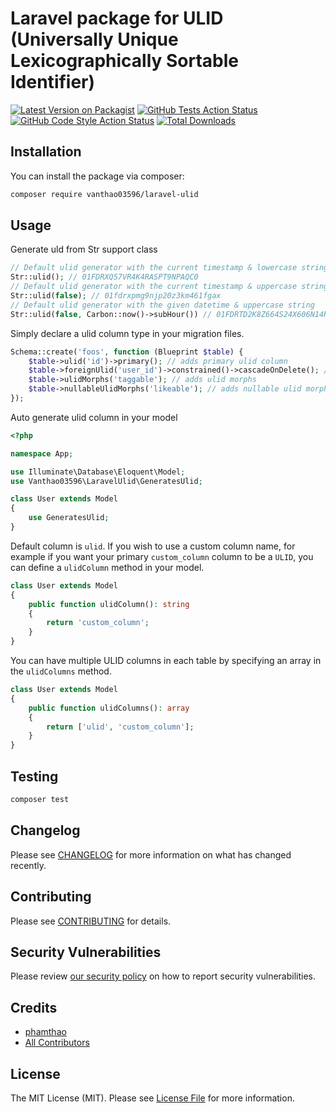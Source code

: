 # Laravel package for ULID (Universally Unique Lexicographically Sortable Identifier)

[![Latest Version on Packagist](https://img.shields.io/packagist/v/vanthao03596/laravel-ulid.svg?style=flat-square)](https://packagist.org/packages/vanthao03596/laravel-ulid)
[![GitHub Tests Action Status](https://img.shields.io/github/workflow/status/vanthao03596/laravel-ulid/run-tests?label=tests)](https://github.com/vanthao03596/laravel-ulid/actions?query=workflow%3Arun-tests+branch%3Amain)
[![GitHub Code Style Action Status](https://img.shields.io/github/workflow/status/vanthao03596/laravel-ulid/Check%20&%20fix%20styling?label=code%20style)](https://github.com/vanthao03596/laravel-ulid/actions?query=workflow%3A"Check+%26+fix+styling"+branch%3Amain)
[![Total Downloads](https://img.shields.io/packagist/dt/vanthao03596/laravel-ulid.svg?style=flat-square)](https://packagist.org/packages/vanthao03596/laravel-ulid)

## Installation

You can install the package via composer:

```bash
composer require vanthao03596/laravel-ulid
```

## Usage

Generate uld from Str support class

```php
// Default ulid generator with the current timestamp & lowercase string
Str::ulid(); // 01FDRXQ57VR4K4RASPT9NPAQC0
// Default ulid generator with the current timestamp & uppercase string
Str::ulid(false); // 01fdrxpmg9njp20z3km461fgax
// Default ulid generator with the given datetime & uppercase string
Str::ulid(false, Carbon::now()->subHour()) // 01FDRTD2K8Z664S24X606N14KD
```

Simply declare a ulid column type in your migration files.

```php
Schema::create('foos', function (Blueprint $table) {
    $table->ulid('id')->primary(); // adds primary ulid column 
    $table->foreignUlid('user_id')->constrained()->cascadeOnDelete(); // adds ulid foreignkey
    $table->ulidMorphs('taggable'); // adds ulid morphs
    $table->nullableUlidMorphs('likeable'); // adds nullable ulid morphs
});
```

Auto generate ulid column in your model

```php
<?php

namespace App;

use Illuminate\Database\Eloquent\Model;
use Vanthao03596\LaravelUlid\GeneratesUlid;

class User extends Model
{
    use GeneratesUlid;
}

```

Default column is `ulid`. If you wish to use a custom column name, for example if you want your primary `custom_column` column to be a `ULID`, you can define a `ulidColumn` method in your model.

```php
class User extends Model
{
    public function ulidColumn(): string
    {
        return 'custom_column';
    }
}
```

You can have multiple ULID columns in each table by specifying an array in the `ulidColumns` method. 

```php
class User extends Model
{
    public function ulidColumns(): array
    {
        return ['ulid', 'custom_column'];
    }
}
```
## Testing

```bash
composer test
```

## Changelog

Please see [CHANGELOG](CHANGELOG.md) for more information on what has changed recently.

## Contributing

Please see [CONTRIBUTING](.github/CONTRIBUTING.md) for details.

## Security Vulnerabilities

Please review [our security policy](../../security/policy) on how to report security vulnerabilities.

## Credits

- [phamthao](https://github.com/vanthao03596)
- [All Contributors](../../contributors)

## License

The MIT License (MIT). Please see [License File](LICENSE.md) for more information.
